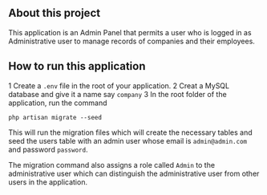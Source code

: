 ## About this project

This application is an Admin Panel that permits a user who is logged in as Administrative user to manage records of companies and their employees. 

## How to run this application

1 Create a `.env` file in the root of your application.
2 Creat a MySQL database and give it  a name say `company`
3 In the root folder of the application, run the command
```
php artisan migrate --seed
```
This will run the migration files which will create the necessary tables and seed the users table with an admin user whose email is `admin@admin.com` and password `password`.

The migration command also assigns a role called `Admin` to the administrative user which can distinguish the administrative user from other users in the application. 
